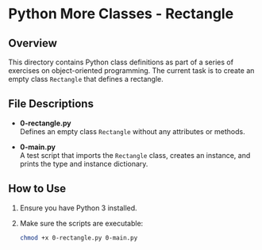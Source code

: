# Python More Classes - Rectangle

## Overview

This directory contains Python class definitions as part of a series of exercises on object-oriented programming. The current task is to create an empty class `Rectangle` that defines a rectangle.

## File Descriptions

- **0-rectangle.py**  
  Defines an empty class `Rectangle` without any attributes or methods.

- **0-main.py**  
  A test script that imports the `Rectangle` class, creates an instance, and prints the type and instance dictionary.

## How to Use

1. Ensure you have Python 3 installed.

2. Make sure the scripts are executable:

   ```bash
   chmod +x 0-rectangle.py 0-main.py
